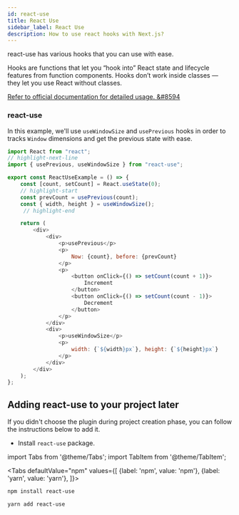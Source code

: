 ```yaml
---
id: react-use
title: React Use
sidebar_label: React Use
description: How to use react hooks with Next.js?
---
```

  
react-use has various hooks that you can use with ease.

Hooks are functions that let you “hook into” React state and lifecycle features from function components. Hooks don’t work inside classes — they let you use React without classes.

[Refer to official documentation for detailed usage. &#8594](https://github.com/streamich/react-use)

### react-use

In this example, we'll use `useWindowSize` and  `usePrevious` hooks in order to  tracks `Window` dimensions and get the previous state with ease.

```js
import React from "react";
// highlight-next-line
import { usePrevious, useWindowSize } from "react-use";

export const ReactUseExample = () => {
    const [count, setCount] = React.useState(0);
    // highlight-start
    const prevCount = usePrevious(count);
    const { width, height } = useWindowSize();
     // highlight-end

    return (
        <div>
            <div>
                <p>usePrevious</p>
                <p>
                    Now: {count}, before: {prevCount}
                </p>
                <p>
                    <button onClick={() => setCount(count + 1)}>
                        Increment
                    </button>
                    <button onClick={() => setCount(count - 1)}>
                        Decrement
                    </button>
                </p>
            </div>
            <div>
                <p>useWindowSize</p>
                <p>
                    width: {`${width}px`}, height: {`${height}px`}
                </p>
            </div>
        </div>
    );
};
```


## Adding react-use to your project later

If you didn't choose the plugin during project creation phase, you can follow the instructions below to add it.

- Install `react-use` package.

import Tabs from '@theme/Tabs';
import TabItem from '@theme/TabItem';

<Tabs
  defaultValue="npm"
  values={[
    {label: 'npm', value: 'npm'},
    {label: 'yarn', value: 'yarn'},
  ]}>
  <TabItem value="npm">

```bash
npm install react-use
```

  </TabItem>
  <TabItem value="yarn">

```bash
yarn add react-use
```

  </TabItem>
</Tabs>